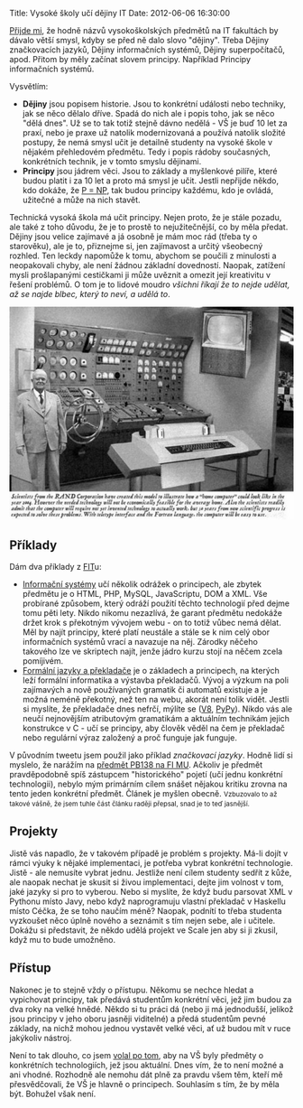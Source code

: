 Title: Vysoké školy učí dějiny IT
Date: 2012-06-06 16:30:00

[Přijde mi](https://twitter.com/honzajavorek/status/210268151118700544), že hodně názvů vysokoškolských předmětů na IT fakultách by dávalo větší smysl, kdyby se před ně dalo slovo "dějiny". Třeba Dějiny značkovacích jazyků, Dějiny informačních systémů, Dějiny superpočítačů, apod. Přitom by měly začínat slovem principy. Například Principy informačních systémů.

Vysvětlím:

- **Dějiny** jsou popisem historie. Jsou to konkrétní události nebo techniky, jak se něco dělalo dříve. Spadá do nich ale i popis toho, jak se něco "dělá dnes". Už se to tak totiž stejně dávno nedělá - VŠ je buď 10 let za praxí, nebo je praxe už natolik modernizovaná a používá natolik složité postupy, že nemá smysl učit je detailně studenty na vysoké škole v nějakém přehledovém předmětu. Tedy i popis rádoby současných, konkrétních technik, je v tomto smyslu dějinami.
- **Principy** jsou jádrem věci. Jsou to základy a myšlenkové pilíře, které budou platit i za 10 let a proto má smysl je učit. Jestli nepřijde někdo, kdo dokáže, že [P = NP](https://en.wikipedia.org/wiki/P_versus_NP_problem), tak budou principy každému, kdo je ovládá, užitečné a může na nich stavět.

Technická vysoká škola má učit principy. Nejen proto, že je stále pozadu, ale také z toho důvodu, že je to prostě to nejužitečnější, co by měla předat. Dějiny jsou velice zajímavé a já osobně je mám moc rád (třeba ty o starověku), ale je to, přiznejme si, jen zajímavost a určitý všeobecný rozhled. Ten leckdy napomůže k tomu, abychom se poučili z minulosti a neopakovali chyby, ale není žádnou základní dovedností. Naopak, zatížení mysli prošlapanými cestičkami ji může uvěznit a omezit její kreativitu v řešení problémů. O tom je to lidové moudro *všichni říkají že to nejde udělat, až se najde blbec, který to neví, a udělá to*.

![Ha ha ha.](images/history.jpg)

## Příklady

Dám dva příklady z [FIT](www.fit.vutbr.cz)u:

- [Informační systémy](http://www.fit.vutbr.cz/study/courses/IIS/) učí několik odrážek o principech, ale zbytek předmětu je o HTML, PHP, MySQL, JavaScriptu, DOM a XML. Vše probírané způsobem, který odráží použití těchto technologií před dejme tomu pěti lety. Nikdo nikomu nezazlívá, že garant předmětu nedokáže držet krok s překotným vývojem webu - on to totiž vůbec nemá dělat. Měl by najít principy, které platí neustále a stále se k nim celý obor informačních systémů vrací a navazuje na něj. Zárodky něčeho takového lze ve skriptech najít, jenže jádro kurzu stojí na něčem zcela pomíjivém.
- [Formální jazyky a překladače](http://www.fit.vutbr.cz/study/courses/IFJ/) je o základech a principech, na kterých leží formální informatika a výstavba překladačů. Vývoj a výzkum na poli zajímavých a nově používaných gramatik či automatů existuje a je možná neméně překotný, než ten na webu, akorát není tolik vidět. Jestli si myslíte, že překladače dnes nefrčí, mýlíte se ([V8](https://en.wikipedia.org/wiki/V8_%28JavaScript_engine%29), [PyPy](http://pypy.org/)). Nikdo vás ale neučí nejnovějším atributovým gramatikám a aktuálním technikám jejich konstrukce v C - učí se principy, aby člověk věděl na čem je překladač nebo regulární výraz založený a proč funguje jak funguje.

V původním tweetu jsem použil jako příklad *značkovací jazyky*. Hodně lidí si myslelo, že narážím na [předmět PB138‬ na FI MU](http://is.muni.cz/predmet/fi/jaro2012/PB138). Ačkoliv je předmět pravděpodobně spíš zástupcem "historického" pojetí (učí jednu konkrétní technologii), nebylo mým primárním cílem snášet nějakou kritiku zrovna na tento jeden konkrétní předmět. Článek je myšlen obecně. <small>Vzbuzovalo to až takové vášně, že jsem tuhle část článku raději přepsal, snad je to teď jasnější.</small>

## Projekty

Jistě vás napadlo, že v takovém případě je problém s projekty. Má-li dojít v rámci výuky k nějaké implementaci, je potřeba vybrat konkrétní technologie. Jistě - ale nemusíte vybrat jednu. Jestliže není cílem studenty sedřít z kůže, ale naopak nechat je skusit si živou implementaci, dejte jim volnost v tom, jaké jazyky si pro to vyberou. Nebo si myslíte, že když budu parsovat XML v Pythonu místo Javy, nebo když naprogramuju vlastní překladač v Haskellu místo Céčka, že se toho naučím méně? Naopak, podnítí to třeba studenta vyzkoušet něco úplně nového a seznámit s tím nejen sebe, ale i učitele. Dokážu si představit, že někdo udělá projekt ve Scale jen aby si ji zkusil, když mu to bude umožněno.

## Přístup

Nakonec je to stejně vždy o přístupu. Někomu se nechce hledat a vypichovat principy, tak předává studentům konkrétní věci, jež jim budou za dva roky na velké hnědé. Někdo si tu práci dá (nebo ji má jednodušší, jelikož jsou principy v jeho oboru jasněji viditelné) a předá studentům pevné základy, na nichž mohou jednou vystavět velké věci, ať už budou mít v ruce jakýkoliv nástroj.

Není to tak dlouho, co jsem [volal po tom](http://honzajavorek.cz/blog/chcete-li-se-jednou-zivit-webdesignem-nechodte-delat-inzenyra-na-vut-fit#vut-fit-nema-predmety-o-webdesignu), aby na VŠ byly předměty o konkrétních technologiích, jež jsou aktuální. Dnes vím, že to není možné a ani vhodné. Rozhodně ale nemohu dát plně za pravdu všem těm, kteří mě přesvědčovali, že VŠ je hlavně o principech. Souhlasím s tím, že by měla být. Bohužel však není.
